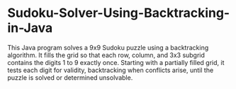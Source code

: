 # Sudoku-Solver-Using-Backtracking-in-Java
This Java program solves a 9x9 Sudoku puzzle using a backtracking algorithm. It fills the grid so that each row, column, and 3x3 subgrid contains the digits 1 to 9 exactly once. Starting with a partially filled grid, it tests each digit for validity, backtracking when conflicts arise, until the puzzle is solved or determined unsolvable.
